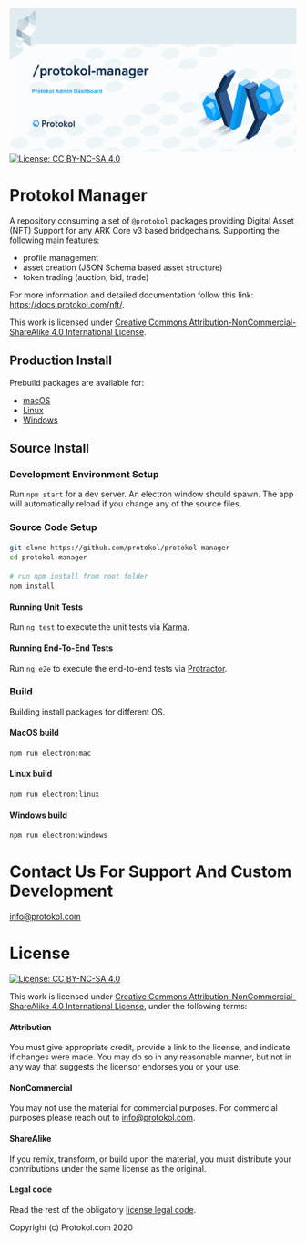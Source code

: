 ![Img](protokol-manager.png)
[![License: CC BY-NC-SA 4.0](https://img.shields.io/badge/License-CC%20BY--NC--SA%204.0-lightgrey.svg)](https://creativecommons.org/licenses/by-nc-sa/4.0/)

# Protokol Manager

A repository consuming a set of `@protokol` packages providing Digital Asset (NFT) Support for any ARK Core v3 based bridgechains. Supporting the following main features:

- profile management
- asset creation (JSON Schema based asset structure)
- token trading (auction, bid, trade)

For more information and detailed documentation follow this link: https://docs.protokol.com/nft/. 

This work is licensed under [Creative Commons Attribution-NonCommercial-ShareAlike 4.0 International License](https://creativecommons.org/licenses/by-nc-sa/4.0/).

## Production Install
Prebuild packages are available for:

- [macOS](https://github.com/protokol/protokol-manager/releases)
- [Linux](https://github.com/protokol/protokol-manager/releases)
- [Windows](https://github.com/protokol/protokol-manager/releases)

## Source Install
### Development Environment Setup

Run `npm start` for a dev server. An electron window should spawn. The app will automatically reload if you change any of the source files.

### Source Code Setup

```bash
git clone https://github.com/protokol/protokol-manager
cd protokol-manager

# run npm install from root folder
npm install
```

#### Running Unit Tests

Run `ng test` to execute the unit tests via [Karma](https://karma-runner.github.io).

#### Running End-To-End Tests

Run `ng e2e` to execute the end-to-end tests via [Protractor](http://www.protractortest.org/).

### Build

Building install packages for different OS.

#### MacOS build

```bash
npm run electron:mac
```

#### Linux build

```bash
npm run electron:linux
```

#### Windows build

```bash
npm run electron:windows
```

# Contact Us For Support And Custom Development
info@protokol.com

# License
[![License: CC BY-NC-SA 4.0](https://img.shields.io/badge/License-CC%20BY--NC--SA%204.0-lightgrey.svg)](https://creativecommons.org/licenses/by-nc-sa/4.0/)

This work is licensed under [Creative Commons Attribution-NonCommercial-ShareAlike 4.0 International License](https://creativecommons.org/licenses/by-nc-sa/4.0/), under the following terms:

#### Attribution

You must give appropriate credit, provide a link to the license, and indicate if changes were made. You may do so in any reasonable manner, but not in any way that suggests the licensor endorses you or your use.

#### NonCommercial

You may not use the material for commercial purposes. For commercial purposes please reach out to info@protokol.com.

#### ShareAlike

If you remix, transform, or build upon the material, you must distribute your contributions under the same license as the original.

#### Legal code

Read the rest of the obligatory [license legal code](https://creativecommons.org/licenses/by-nc-sa/4.0/legalcode).

Copyright (c) Protokol.com 2020
